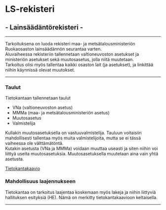 # LS-rekisteri  

## - Lainsäädäntörekisteri -  
***
  
Tarkoituksena on luoda rekisteri maa- ja metsätalousministeriön Ruokaosaston lainsäädännön seurantaa varten.  
Aluvaiheessa rekisteriin tallennetaan valtioneuvoston asetukset ja ministeriön asetukset sekä muutosasetus, jolla niitä muutetaan.  
Tarkoitus olisi myös tallentaa kaikki osaston lait (ja asetukset), ja linkittää niihin käynnissä olevat muutokset.  
***  
### Taulut  
Tietokantaan tallennetaan taulut  
* VNa (valtioneuvoston asetus)  
* MMMa (maa- ja metsätalousministeriön asetus)  
* Muutosasetus  
* Valmistelija  
  
Kullakin muutosasetuksella on vastuuvalmistelija. Tauluun voitaisiin mahdollisesti tallentaa myös muita valmistelijoita, mutta se ei tässä vaiheessa ole välttämätöntä.  
Kutakin asetusta (VNa ja MMMa) voidaan muuttaa useasti ja siten niihin voi liittyä useita muutosasetuksia. Muutosasetuksella muutetaan aina vain yhtä asetusta.

  

[Tietokantakaavio](https://github.com/Themis1/LS-rekisteri/blob/master/dokumentaatio/LS-rekisteri_kaavio.png)

### Mahdollisuus laajennukseen

Tietokantaa on tarkoitus laajentaa koskemaan myös lakeja ja niihin liittyviä hallituksen esityksiä (HE). Nämä on merkitty tietokantakaavioon keltaisella.  
***
